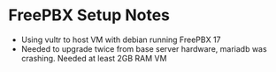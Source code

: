 # FreePBX Setup Notes

-   Using vultr to host VM with debian running FreePBX 17
-   Needed to upgrade twice from base server hardware, mariadb was crashing. Needed at least 2GB RAM VM
